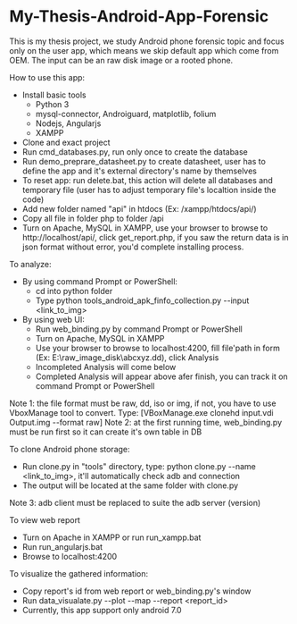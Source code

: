 # My-Thesis-Android-App-Forensic
This is my thesis project, we study Android phone forensic topic and focus only on the user app, which means we skip default app which come from OEM. The input can be an raw disk image or a rooted phone.

How to use this app:
- Install basic tools
  - Python 3
  - mysql-connector, Androiguard, matplotlib, folium
  - Nodejs, Angularjs
  - XAMPP
- Clone and exact project
- Run cmd_databases.py, run only once to create the database
- Run demo_preprare_datasheet.py to create datasheet, user has to define the app and it's external directory's name by themselves
- To reset app: run delete.bat, this action will delete all databases and temporary file (user has to adjust temporary file's localtion inside the code)
- Add new folder named "api" in htdocs (Ex: /xampp/htdocs/api/)
- Copy all file in folder php to folder /api
- Turn on Apache, MySQL in XAMPP, use your browser to browse to http://localhost/api/, click get_report.php, if you saw the return data is in json format without error, you'd complete installing process.

To analyze:
- By using command Prompt or PowerShell:
  + cd into python folder
  + Type python tools_android_apk_finfo_collection.py --input <link_to_img>
- By using web UI:
  + Run web_binding.py by command Prompt or PowerShell
  + Turn on Apache, MySQL in XAMPP
  + Use your browser to browse to localhost:4200, fill file'path in form (Ex: E:\raw_image_disk\abcxyz.dd), click Analysis
  + Incompleted Analysis will come below
  + Completed Analysis will appear above afer finish, you can track it on command Prompt or PowerShell

Note 1: the file format must be raw, dd, iso or img, if not, you have to use VboxManage tool to convert. Type:
[VBoxManage.exe clonehd input.vdi Output.img --format raw]
Note 2: at the first running time, web_binding.py must be run first so it can create it's own table in DB

To clone Android phone storage:
- Run clone.py in "tools" directory, type: python clone.py --name <link_to_img>, it'll automatically check adb and connection
- The output will be located at the same folder with clone.py

Note 3: adb client must be replaced to suite the adb server (version)

To view web report
- Turn on Apache in XAMPP or run run_xampp.bat
- Run run_angularjs.bat
- Browse to localhost:4200

To visualize the gathered information:
- Copy report's id from web report or web_binding.py's window
- Run data_visualate.py --plot --map --report <report_id>
- Currently, this app support only android 7.0
